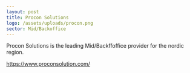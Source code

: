 ```yaml
---
layout: post
title: Procon Solutions
logo: /assets/uploads/procon.png
sector: Mid/Backoffice
---
```

Procon Solutions is the leading Mid/Backffoffice provider for the nordic region.

https://www.proconsolution.com/